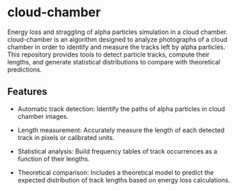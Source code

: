 # cloud-chamber
Energy loss and straggling of alpha particles simulation in a cloud chamber. 
cloud-chamber is an algorithm designed to analyze photographs of a cloud chamber in order to identify and measure the tracks left by alpha particles. This repository provides tools to detect particle tracks, compute their lengths, and generate statistical distributions to compare with theoretical predictions.
## Features
- Automatic track detection: Identify the paths of alpha particles in cloud chamber images.

- Length measurement: Accurately measure the length of each detected track in pixels or calibrated units.

- Statistical analysis: Build frequency tables of track occurrences as a function of their lengths.

- Theoretical comparison: Includes a theoretical model to predict the expected distribution of track lengths based on energy loss calculations.
